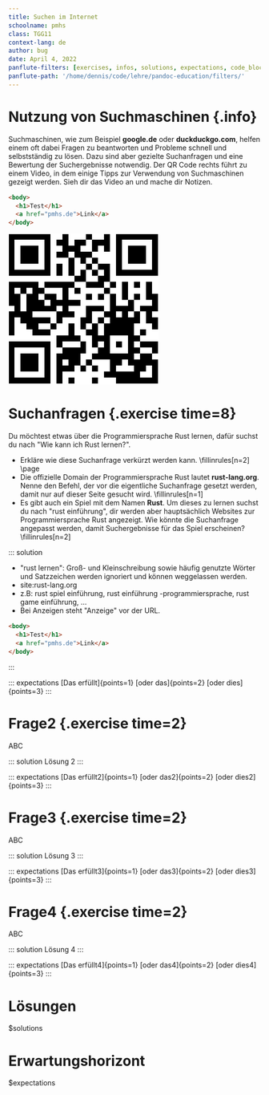 ```yaml
---
title: Suchen im Internet
schoolname: pmhs
class: TGG11
context-lang: de
author: bug
date: April 4, 2022
panflute-filters: [exercises, infos, solutions, expectations, code_blocks]
panflute-path: '/home/dennis/code/lehre/pandoc-education/filters/'
---
```

# Nutzung von Suchmaschinen {.info}
Suchmaschinen, wie zum Beispiel **google.de** oder **duckduckgo.com**, helfen einem oft dabei Fragen zu beantworten und Probleme schnell und selbstständig zu lösen. Dazu sind aber gezielte Suchanfragen und eine Bewertung der Suchergebnisse notwendig. Der QR Code rechts führt zu einem Video, in dem einige Tipps zur Verwendung von Suchmaschinen gezeigt werden. Sieh dir das Video an und mache dir Notizen.

```html
<body>
  <h1>Test</h1>
  <a href="pmhs.de">Link</a>
</body>
```

![This is the caption](qrcodeYouTubeVideo.png)

# Suchanfragen {.exercise time=8}
Du möchtest etwas über die Programmiersprache Rust lernen, dafür suchst du nach "Wie kann ich Rust lernen?". 

- Erkläre wie diese Suchanfrage verkürzt werden kann. \fillinrules[n=2] \page
- Die offizielle Domain der Programmiersprache Rust lautet **rust-lang.org**. Nenne den Befehl, der vor die eigentliche Suchanfrage gesetzt werden, damit nur auf dieser Seite gesucht wird. \fillinrules[n=1]
- Es gibt auch ein Spiel mit dem Namen **Rust**. Um dieses zu lernen suchst du nach "rust einführung", dir werden aber hauptsächlich Websites zur Programmiersprache Rust angezeigt. Wie könnte die Suchanfrage angepasst werden, damit Suchergebnisse für das Spiel erscheinen? \fillinrules[n=2]

::: solution
- "rust lernen": Groß- und Kleinschreibung sowie häufig genutzte Wörter und Satzzeichen werden ignoriert und können weggelassen werden.
- site:rust-lang.org
- z.B: rust spiel einführung, rust einführung -programmiersprache, rust game einführung, ...
- Bei Anzeigen steht "Anzeige" vor der URL.

```html
<body>
  <h1>Test</h1>
  <a href="pmhs.de">Link</a>
</body>
```
:::

::: expectations
[Das erfüllt]{points=1}
[oder das]{points=2}
[oder dies]{points=3}
:::

# Frage2 {.exercise time=2}
ABC

::: solution
Lösung 2
:::

::: expectations
[Das erfüllt2]{points=1}
[oder das2]{points=2}
[oder dies2]{points=3}
:::

# Frage3 {.exercise time=2}
ABC

::: solution
Lösung 3
:::

::: expectations
[Das erfüllt3]{points=1}
[oder das3]{points=2}
[oder dies3]{points=3}
:::

# Frage4 {.exercise time=2}
ABC

::: solution
Lösung 4
:::


::: expectations
[Das erfüllt4]{points=1}
[oder das4]{points=2}
[oder dies4]{points=3}
:::

# Lösungen
$solutions

# Erwartungshorizont
$expectations